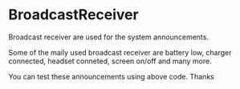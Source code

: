 # BroadcastReceiver
Broadcast receiver are used for the system announcements.

Some of the maily used broadcast receiver are battery low, charger connected, headset conneted, screen on/off and many more.

You can test these announcements using above code. Thanks
